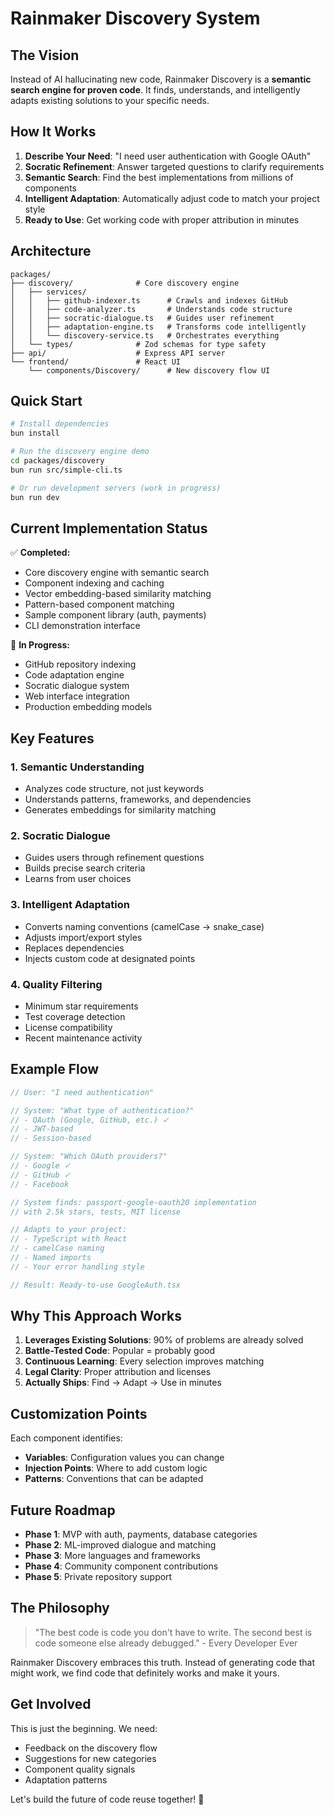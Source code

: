 # Rainmaker Discovery System

## The Vision

Instead of AI hallucinating new code, Rainmaker Discovery is a **semantic search engine for proven code**. It finds, understands, and intelligently adapts existing solutions to your specific needs.

## How It Works

1. **Describe Your Need**: "I need user authentication with Google OAuth"
2. **Socratic Refinement**: Answer targeted questions to clarify requirements
3. **Semantic Search**: Find the best implementations from millions of components
4. **Intelligent Adaptation**: Automatically adjust code to match your project style
5. **Ready to Use**: Get working code with proper attribution in minutes

## Architecture

```
packages/
├── discovery/              # Core discovery engine
│   ├── services/
│   │   ├── github-indexer.ts      # Crawls and indexes GitHub
│   │   ├── code-analyzer.ts       # Understands code structure
│   │   ├── socratic-dialogue.ts   # Guides user refinement
│   │   ├── adaptation-engine.ts   # Transforms code intelligently
│   │   └── discovery-service.ts   # Orchestrates everything
│   └── types/              # Zod schemas for type safety
├── api/                    # Express API server
└── frontend/               # React UI
    └── components/Discovery/      # New discovery flow UI
```

## Quick Start

```bash
# Install dependencies
bun install

# Run the discovery engine demo
cd packages/discovery
bun run src/simple-cli.ts

# Or run development servers (work in progress)
bun run dev
```

## Current Implementation Status

✅ **Completed:**
- Core discovery engine with semantic search
- Component indexing and caching
- Vector embedding-based similarity matching
- Pattern-based component matching
- Sample component library (auth, payments)
- CLI demonstration interface

🔧 **In Progress:**
- GitHub repository indexing
- Code adaptation engine
- Socratic dialogue system
- Web interface integration
- Production embedding models

## Key Features

### 1. Semantic Understanding
- Analyzes code structure, not just keywords
- Understands patterns, frameworks, and dependencies
- Generates embeddings for similarity matching

### 2. Socratic Dialogue
- Guides users through refinement questions
- Builds precise search criteria
- Learns from user choices

### 3. Intelligent Adaptation
- Converts naming conventions (camelCase → snake_case)
- Adjusts import/export styles
- Replaces dependencies
- Injects custom code at designated points

### 4. Quality Filtering
- Minimum star requirements
- Test coverage detection
- License compatibility
- Recent maintenance activity

## Example Flow

```typescript
// User: "I need authentication"

// System: "What type of authentication?"
// - OAuth (Google, GitHub, etc.) ✓
// - JWT-based
// - Session-based

// System: "Which OAuth providers?"
// - Google ✓
// - GitHub ✓
// - Facebook

// System finds: passport-google-oauth20 implementation
// with 2.5k stars, tests, MIT license

// Adapts to your project:
// - TypeScript with React
// - camelCase naming
// - Named imports
// - Your error handling style

// Result: Ready-to-use GoogleAuth.tsx
```

## Why This Approach Works

1. **Leverages Existing Solutions**: 90% of problems are already solved
2. **Battle-Tested Code**: Popular = probably good
3. **Continuous Learning**: Every selection improves matching
4. **Legal Clarity**: Proper attribution and licenses
5. **Actually Ships**: Find → Adapt → Use in minutes

## Customization Points

Each component identifies:
- **Variables**: Configuration values you can change
- **Injection Points**: Where to add custom logic
- **Patterns**: Conventions that can be adapted

## Future Roadmap

- **Phase 1**: MVP with auth, payments, database categories
- **Phase 2**: ML-improved dialogue and matching
- **Phase 3**: More languages and frameworks
- **Phase 4**: Community component contributions
- **Phase 5**: Private repository support

## The Philosophy

> "The best code is code you don't have to write. The second best is code someone else already debugged." - Every Developer Ever

Rainmaker Discovery embraces this truth. Instead of generating code that might work, we find code that definitely works and make it yours.

## Get Involved

This is just the beginning. We need:
- Feedback on the discovery flow
- Suggestions for new categories
- Component quality signals
- Adaptation patterns

Let's build the future of code reuse together! 🚀

